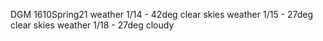 DGM 1610Spring21
weather 1/14 - 42deg clear skies
weather 1/15 - 27deg clear skies
weather 1/18 - 27deg cloudy
